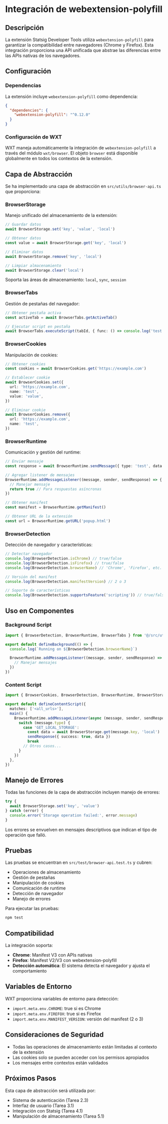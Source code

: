 # Integración de webextension-polyfill

## Descripción

La extensión Statsig Developer Tools utiliza `webextension-polyfill` para garantizar la compatibilidad entre navegadores (Chrome y Firefox). Esta integración proporciona una API unificada que abstrae las diferencias entre las APIs nativas de los navegadores.

## Configuración

### Dependencias

La extensión incluye `webextension-polyfill` como dependencia:

```json
{
  "dependencies": {
    "webextension-polyfill": "^0.12.0"
  }
}
```

### Configuración de WXT

WXT maneja automáticamente la integración de `webextension-polyfill` a través del módulo `wxt/browser`. El objeto `browser` está disponible globalmente en todos los contextos de la extensión.

## Capa de Abstracción

Se ha implementado una capa de abstracción en `src/utils/browser-api.ts` que proporciona:

### BrowserStorage

Manejo unificado del almacenamiento de la extensión:

```typescript
// Guardar datos
await BrowserStorage.set('key', 'value', 'local')

// Obtener datos
const value = await BrowserStorage.get('key', 'local')

// Eliminar datos
await BrowserStorage.remove('key', 'local')

// Limpiar almacenamiento
await BrowserStorage.clear('local')
```

Soporta las áreas de almacenamiento: `local`, `sync`, `session`

### BrowserTabs

Gestión de pestañas del navegador:

```typescript
// Obtener pestaña activa
const activeTab = await BrowserTabs.getActiveTab()

// Ejecutar script en pestaña
await BrowserTabs.executeScript(tabId, { func: () => console.log('test') })
```

### BrowserCookies

Manipulación de cookies:

```typescript
// Obtener cookies
const cookies = await BrowserCookies.get('https://example.com')

// Establecer cookie
await BrowserCookies.set({
  url: 'https://example.com',
  name: 'test',
  value: 'value',
})

// Eliminar cookie
await BrowserCookies.remove({
  url: 'https://example.com',
  name: 'test',
})
```

### BrowserRuntime

Comunicación y gestión del runtime:

```typescript
// Enviar mensaje
const response = await BrowserRuntime.sendMessage({ type: 'test', data: 'value' })

// Agregar listener de mensajes
BrowserRuntime.addMessageListener((message, sender, sendResponse) => {
  // Manejar mensaje
  return true // Para respuestas asíncronas
})

// Obtener manifest
const manifest = BrowserRuntime.getManifest()

// Obtener URL de la extensión
const url = BrowserRuntime.getURL('popup.html')
```

### BrowserDetection

Detección de navegador y características:

```typescript
// Detectar navegador
console.log(BrowserDetection.isChrome) // true/false
console.log(BrowserDetection.isFirefox) // true/false
console.log(BrowserDetection.browserName) // 'Chrome', 'Firefox', etc.

// Versión del manifest
console.log(BrowserDetection.manifestVersion) // 2 o 3

// Soporte de características
console.log(BrowserDetection.supportsFeature('scripting')) // true/false
```

## Uso en Componentes

### Background Script

```typescript
import { BrowserDetection, BrowserRuntime, BrowserTabs } from '@/src/utils/browser-api'

export default defineBackground(() => {
  console.log(`Running on ${BrowserDetection.browserName}`)

  BrowserRuntime.addMessageListener((message, sender, sendResponse) => {
    // Manejar mensajes
  })
})
```

### Content Script

```typescript
import { BrowserCookies, BrowserDetection, BrowserRuntime, BrowserStorage } from '@/src/utils/browser-api'

export default defineContentScript({
  matches: ['<all_urls>'],
  main() {
    BrowserRuntime.addMessageListener(async (message, sender, sendResponse) => {
      switch (message.type) {
        case 'GET_LOCAL_STORAGE':
          const data = await BrowserStorage.get(message.key, 'local')
          sendResponse({ success: true, data })
          break
        // Otros casos...
      }
    })
  },
})
```

## Manejo de Errores

Todas las funciones de la capa de abstracción incluyen manejo de errores:

```typescript
try {
  await BrowserStorage.set('key', 'value')
} catch (error) {
  console.error('Storage operation failed:', error.message)
}
```

Los errores se envuelven en mensajes descriptivos que indican el tipo de operación que falló.

## Pruebas

Las pruebas se encuentran en `src/test/browser-api.test.ts` y cubren:

- Operaciones de almacenamiento
- Gestión de pestañas
- Manipulación de cookies
- Comunicación de runtime
- Detección de navegador
- Manejo de errores

Para ejecutar las pruebas:

```bash
npm test
```

## Compatibilidad

La integración soporta:

- **Chrome**: Manifest V3 con APIs nativas
- **Firefox**: Manifest V2/V3 con webextension-polyfill
- **Detección automática**: El sistema detecta el navegador y ajusta el comportamiento

## Variables de Entorno

WXT proporciona variables de entorno para detección:

- `import.meta.env.CHROME`: true si es Chrome
- `import.meta.env.FIREFOX`: true si es Firefox
- `import.meta.env.MANIFEST_VERSION`: versión del manifest (2 o 3)

## Consideraciones de Seguridad

- Todas las operaciones de almacenamiento están limitadas al contexto de la extensión
- Las cookies solo se pueden acceder con los permisos apropiados
- Los mensajes entre contextos están validados

## Próximos Pasos

Esta capa de abstracción será utilizada por:

- Sistema de autenticación (Tarea 2.3)
- Interfaz de usuario (Tarea 3.1)
- Integración con Statsig (Tarea 4.1)
- Manipulación de almacenamiento (Tarea 5.1)
